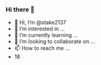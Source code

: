 ### Hi there 👋
- 👋 Hi, I’m @stake2137
- 👀 I’m interested in ...
- 🌱 I’m currently learning ...
- 💞️ I’m looking to collaborate on ...
- 📫 How to reach me ...
- 18
<!--
**Themanhdh/themanhdh** is a ✨ _special_ ✨ repository because its `README.md` (this file) appears on your GitHub profile.


